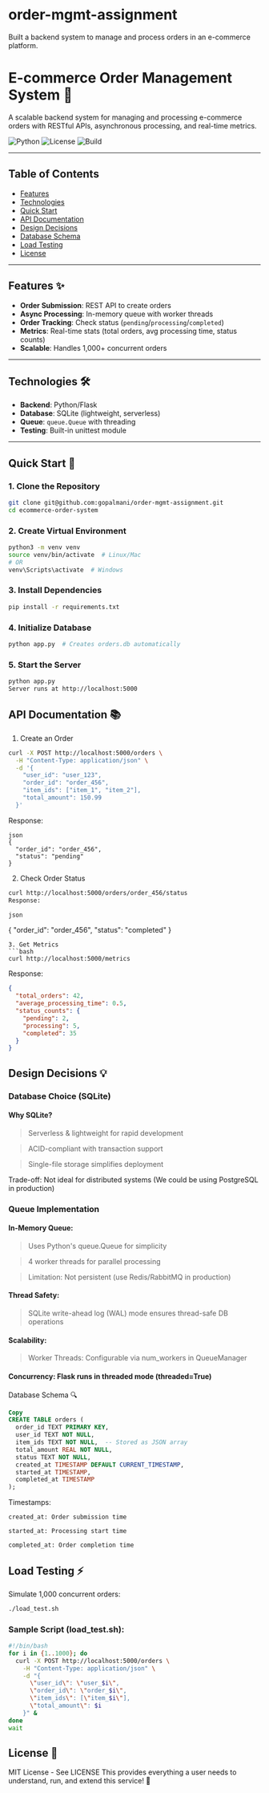 # order-mgmt-assignment
Built a backend system to manage and process orders in an e-commerce platform. 

# E-commerce Order Management System 🛒

A scalable backend system for managing and processing e-commerce orders with RESTful APIs, asynchronous processing, and real-time metrics.

![Python](https://img.shields.io/badge/Python-3.9%2B-blue)
![License](https://img.shields.io/badge/License-MIT-green)
![Build](https://img.shields.io/badge/Build-Passing-success)

---

## Table of Contents
- [Features](#features-)
- [Technologies](#technologies-)
- [Quick Start](#quick-start-)
- [API Documentation](#api-documentation-)
- [Design Decisions](#design-decisions-)
- [Database Schema](#database-schema-)
- [Load Testing](#load-testing-)
- [License](#license-)

---

## Features ✨
- **Order Submission**: REST API to create orders
- **Async Processing**: In-memory queue with worker threads
- **Order Tracking**: Check status (`pending`/`processing`/`completed`)
- **Metrics**: Real-time stats (total orders, avg processing time, status counts)
- **Scalable**: Handles 1,000+ concurrent orders

---

## Technologies 🛠️
- **Backend**: Python/Flask
- **Database**: SQLite (lightweight, serverless)
- **Queue**: `queue.Queue` with threading
- **Testing**: Built-in unittest module

---

## Quick Start 🚀

### 1. Clone the Repository
```bash
git clone git@github.com:gopalmani/order-mgmt-assignment.git
cd ecommerce-order-system
```
### 2. Create Virtual Environment
```bash
python3 -m venv venv
source venv/bin/activate  # Linux/Mac
# OR
venv\Scripts\activate  # Windows
```
### 3. Install Dependencies
```bash
pip install -r requirements.txt
```
### 4. Initialize Database
```bash
python app.py  # Creates orders.db automatically
```
### 5. Start the Server
```bash
python app.py
Server runs at http://localhost:5000
```

## API Documentation 📚
1. Create an Order
```bash
curl -X POST http://localhost:5000/orders \
  -H "Content-Type: application/json" \
  -d '{
    "user_id": "user_123",
    "order_id": "order_456",
    "item_ids": ["item_1", "item_2"],
    "total_amount": 150.99
  }'
```
Response:
```
json
{
  "order_id": "order_456",
  "status": "pending"
}
```
2. Check Order Status
```bash
curl http://localhost:5000/orders/order_456/status
Response:

json
```
{
  "order_id": "order_456",
  "status": "completed"
}
```
3. Get Metrics
```bash
curl http://localhost:5000/metrics
```
Response:

```json
{
  "total_orders": 42,
  "average_processing_time": 0.5,
  "status_counts": {
    "pending": 2,
    "processing": 5,
    "completed": 35
  }
}
```
## Design Decisions 💡

### Database Choice (SQLite)
#### Why SQLite?

> Serverless & lightweight for rapid development

> ACID-compliant with transaction support

> Single-file storage simplifies deployment

Trade-off: Not ideal for distributed systems (We could be using PostgreSQL in production)

### Queue Implementation
#### In-Memory Queue:

> Uses Python's queue.Queue for simplicity

> 4 worker threads for parallel processing

> Limitation: Not persistent (use Redis/RabbitMQ in production)

#### Thread Safety:
> SQLite write-ahead log (WAL) mode ensures thread-safe DB operations

#### Scalability:
> Worker Threads: Configurable via num_workers in QueueManager

#### Concurrency: Flask runs in threaded mode (threaded=True)

Database Schema 🔍
```sql
Copy
CREATE TABLE orders (
  order_id TEXT PRIMARY KEY,
  user_id TEXT NOT NULL,
  item_ids TEXT NOT NULL,  -- Stored as JSON array
  total_amount REAL NOT NULL,
  status TEXT NOT NULL,
  created_at TIMESTAMP DEFAULT CURRENT_TIMESTAMP,
  started_at TIMESTAMP,
  completed_at TIMESTAMP
);
```
Timestamps:
```
created_at: Order submission time

started_at: Processing start time

completed_at: Order completion time
```
## Load Testing ⚡
Simulate 1,000 concurrent orders:

```bash
./load_test.sh
```
### Sample Script (load_test.sh):
```bash
#!/bin/bash
for i in {1..1000}; do
  curl -X POST http://localhost:5000/orders \
    -H "Content-Type: application/json" \
    -d "{
      \"user_id\": \"user_$i\",
      \"order_id\": \"order_$i\",
      \"item_ids\": [\"item_$i\"],
      \"total_amount\": $i
    }" &
done
wait
```
## License 📄
MIT License - See LICENSE
This provides everything a user needs to understand, run, and extend this service! 🎉
